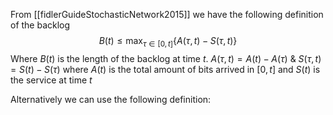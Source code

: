 From [[fidlerGuideStochasticNetwork2015]] we have the following definition of the backlog
$$B(t) \leq \max_{\tau \in [0,t]} \{ A(\tau, t) - S(\tau,t)\}$$Where $B(t)$ is the length of the backlog at time $t$.
$A(\tau, t) = A(t) - A(\tau)$ & $S(\tau, t) = S(t) - S(\tau)$ where $A(t)$ is the total amount of bits arrived in $[0,t]$ and $S(t)$ is the service at time $t$


Alternatively we can use the following definition:
$$$$